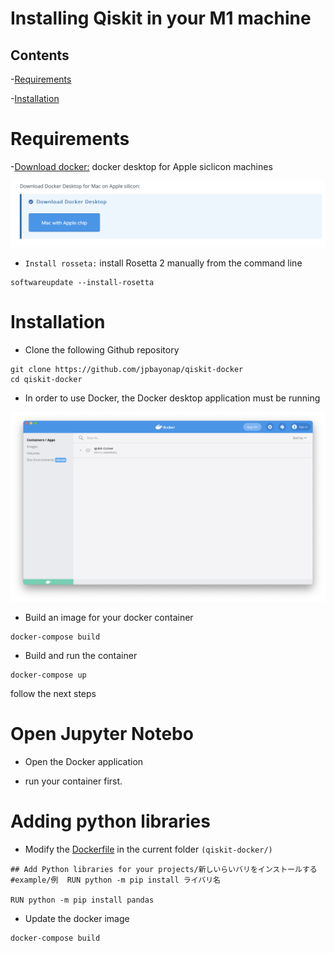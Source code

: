 #  Installing Qiskit in your M1 machine

## Contents
-[Requirements](#Requirements)

-[Installation](#Installation)


# Requirements 

-[Download docker:](https://docs.docker.com/desktop/mac/apple-silicon/) docker desktop for Apple siclicon machines
<p  align="center">
<img width 600 src = "https://raw.githubusercontent.com/jpbayonap/qiskit-docker/master/DockerM1.png" >
</p>


- `Install rosseta:` install Rosetta 2 manually from the command line
```shell
softwareupdate --install-rosetta  
```

# Installation

- Clone the following Github repository
```shell
git clone https://github.com/jpbayonap/qiskit-docker
cd qiskit-docker
```
- In order to use Docker, the Docker desktop application must be running 
<p  align="center">
<img width 600 src = "https://raw.githubusercontent.com/jpbayonap/qiskit-docker/master/DockerApp.png" >
</p>


- Build an image for your docker container
 ```shell
 docker-compose build 
 ```
 - Build and run the container 
```shell
docker-compose up
```

follow the next steps
# Open Jupyter Notebo 



- Open the Docker application 



- run your container first. 


# Adding python libraries

- Modify the [Dockerfile](./Dockerfile) in the current folder `(qiskit-docker/)`
 ```docker
 ## Add Python libraries for your projects/新しいらいバリをインストールする
#example/例  RUN python -m pip install ライバリ名

RUN python -m pip install pandas
 ```

 - Update the  docker image

 ```shell
 docker-compose build
  ```





